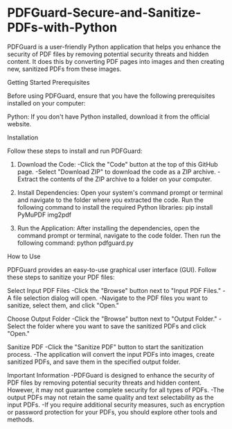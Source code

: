 # PDFGuard-Secure-and-Sanitize-PDFs-with-Python
PDFGuard is a user-friendly Python application that helps you enhance the security of PDF files by removing potential security threats and hidden content. It does this by converting PDF pages into images and then creating new, sanitized PDFs from these images.

Getting Started
Prerequisites

Before using PDFGuard, ensure that you have the following prerequisites installed on your computer:

Python: If you don't have Python installed, download it from the official website.

Installation

Follow these steps to install and run PDFGuard:

1. Download the Code:
   -Click the "Code" button at the top of this GitHub page.
   -Select "Download ZIP" to download the code as a ZIP archive.
   -Extract the contents of the ZIP archive to a folder on your computer.

2. Install Dependencies:
   Open your system's command prompt or terminal and navigate to the folder where you extracted the code.
   Run the following command to install the required Python libraries:
   pip install PyMuPDF img2pdf

3. Run the Application:
   After installing the dependencies, open the command prompt or terminal, navigate to the code folder.
   Then run the following command:
   python pdfguard.py

How to Use

PDFGuard provides an easy-to-use graphical user interface (GUI). Follow these steps to sanitize your PDF files:

Select Input PDF Files
-Click the "Browse" button next to "Input PDF Files."
 -A file selection dialog will open.
 -Navigate to the PDF files you want to sanitize, select them, and click "Open."

Choose Output Folder
-Click the "Browse" button next to "Output Folder."
-Select the folder where you want to save the sanitized PDFs and click "Open."

Sanitize PDF
-Click the "Sanitize PDF" button to start the sanitization process.
-The application will convert the input PDFs into images, create sanitized PDFs, and save them in the specified output folder.

Important Information
-PDFGuard is designed to enhance the security of PDF files by removing potential security threats and hidden content. However, it may not guarantee complete security for all types of PDFs.
-The output PDFs may not retain the same quality and text selectability as the input PDFs.
-If you require additional security measures, such as encryption or password protection for your PDFs, you should explore other tools and methods.
   

   


